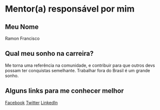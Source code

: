 # Mentor(a) responsável por mim


## Meu Nome

Ramon Francisco

## Qual meu sonho na carreira?

Me torna uma referência na comunidade, e contribuir para que outros devs possam ter conquistas semelhante. Trabalhar fora do Brasil é um grande sonho. 

## Alguns links para me conhecer melhor

[Facebook](https://www.facebook.com/ramon.francisco.901)
[Twitter](https://twitter.com/FrontEndRamon)
[LinkedIn](https://www.linkedin.com/in/ramon-f-354340125?trk=nav_responsive_tab_profile_pic)
